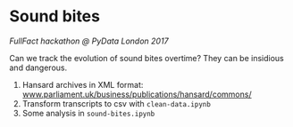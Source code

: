 # Sound bites

*FullFact hackathon @ PyData London 2017*

Can we track the evolution of sound bites overtime? They can be insidious and dangerous.

1. Hansard archives in XML format: www.parliament.uk/business/publications/hansard/commons/
2. Transform transcripts to csv with `clean-data.ipynb`
3. Some analysis in `sound-bites.ipynb`
